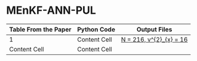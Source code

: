 # MEnKF-ANN-PUL

| Table From the Paper  | Python Code |  Output Files        |
| ------------- | ------------- | ------------- |
| 1  | Content Cell  | [N = 216, v^{2}_{x} = 16]([https://duckduckgo.com](https://github.com/Ved-Piyush/MEnKF-ANN-PUL/blob/main/Simulations_EnKF_LSTM_Doc2Vec_Heavy_Dropout/Simulations_EnKF_Old_Strategy_Doc2Vec_lstm_extract_var_16_size_ens_216.ipynb))              |
| Content Cell  | Content Cell  |               |
